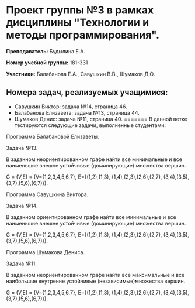 
# Проект группы №3 в рамках дисциплины "Технологии и методы программирования".

**Преподаватель:** Будылина Е.А.

**Номер учебной группы:** 181-331

**Участники:** Балабанова Е.А., Савушкин В.В., Шумаков Д.О.

## Номера задач, реализуемых учащимися:
* Савушкин Виктор: задача №14, страница 46.
* Балабанова Елизавета: задача №13, страница 44.
* Шумаков Денис: задача №11, страница 40.
=======
В данной ветке тестируются следующие задачи, выполненные студентами:


Программа Балабановой Елизаветы.

Задача №13.

В заданном неориентированном графе найти все минимальные и все наименьшие внешне устойчивые (доминирующие) множества вершин.

G = (V,E) = (V={1,2,3,4,5,6,7}, E={(1,2),(1,3), (1,4),(2,3),(2,6),(2,7), (3,4),(3,5),(3,7),(5,6),(6,7)}).


Программа Савушкина Виктора.

Задача №14.

В заданном ориентированном графе найти все минимальные и все наименьшие внешне устойчивые (доминирующие) множества вершин.

G = (V,E) = (V={1,2,3,4,5,6,7}, E={(1,2),(1,3), (1,4),(2,3),(2,6),(2,7), (3,4),(3,5),(3,7),(5,6),(6,7)}).


Программа Шумакова Дениса.

Задача №11.

В заданном неориентированном графе найти все максимальные и все наибольшие внутренне устойчивые (независимые)множества вершин.

G = (V,E) = (V={1,2,3,4,5,6,7}, E={(1,2),(1,3), (1,4),(2,3),(2,6),(2,7), (3,4),(3,5),(3,7),(5,6),(6,7)}).


